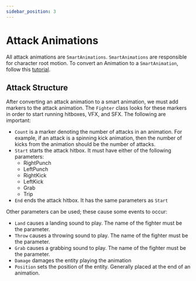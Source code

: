 ```yaml
---
sidebar_position: 3
---
```


# Attack Animations

All attack animations are `SmartAnimations`. `SmartAnimations` are responsible for character root motion. To convert an Animation to a `SmartAnimation`, follow this [tutorial](https://devforum.roblox.com/t/smart-animations-animating-movement/2502394).

## Attack Structure

After converting an attack animation to a smart animation, we must add markers to the attack animation. The `Fighter` class looks for these markers in order to start running hitboxes, VFX, and SFX. The following are important:

- `Count` is a marker denoting the number of attacks in an animation. For example, if an attack is a spinning kick animation, then the number of kicks from the animation should be the number of attacks.
- `Start` starts the attack hitbox. It must have either of the following parameters:
    - RightPunch
    - LeftPunch
    - RightKick
    - LeftKick
    - Grab
    - Trip
- `End` ends the attack hitbox. It has the same parameters as `Start`

Other parameters can be used; these cause some events to occur:

- `Land` causes a landing sound to play. The name of the fighter must be the parameter.
- `Throw` causes a throwing sound to play. The name of the fighter must be the parameter.
- `Grab` causes a grabbing sound to play. The name of the fighter must be the parameter.
- `Damage` damages the entity playing the animation
- `Position` sets the position of the entity. Generally placed at the end of an animation.


